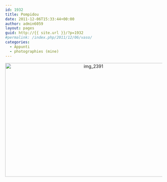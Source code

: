 ```yaml
---
id: 1932
title: Pompidou
date: 2011-12-06T15:33:44+00:00
author: admin6059
layout: pages
guid: http://{{ site.url }}/?p=1932
#permalink: /index.php/2011/12/06/vaso/
categories:
  - Appunti
  - photographies (mine)
---
```

<p style="text-align: center;">
  <img class="aligncenter wp-image-3554" src="{{ site.url }}/images/uploads/2011/12/IMG_2391.jpg" alt="img_2391" width="550" height="366" srcset="{{ site.url }}/images/uploads/2011/12/IMG_2391.jpg 650w, {{ site.url }}/images/uploads/2011/12/IMG_2391-300x200.jpg 300w, {{ site.url }}/images/uploads/2011/12/IMG_2391-330x220.jpg 330w" sizes="(max-width: 550px) 100vw, 550px" />
</p>